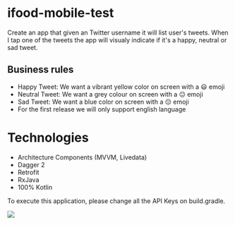 # ifood-mobile-test
Create an app that given an Twitter username it will list user's tweets. When I tap one of the tweets the app will visualy indicate if it's a happy, neutral or sad tweet.

## Business rules
* Happy Tweet: We want a vibrant yellow color on screen with a 😃 emoji
* Neutral Tweet: We want a grey colour on screen with a 😐 emoji
* Sad Tweet: We want a blue color on screen with a 😔 emoji
* For the first release we will only support english language

# Technologies
* Architecture Components (MVVM, Livedata)
* Dagger 2
* Retrofit
* RxJava
* 100% Kotlin

To execute this application, please change all the API Keys on build.gradle.


![](images/tweet.gif)